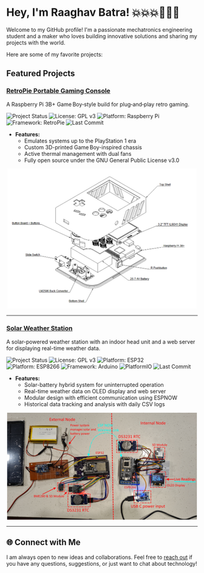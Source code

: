 # Hey, I'm Raaghav Batra! 💥💥💥🦅🦅🦅

Welcome to my GitHub profile! I'm a passionate mechatronics engineering student and a maker who loves building innovative solutions and sharing my projects with the world.

Here are some of my favorite projects:
## Featured Projects

### [RetroPie Portable Gaming Console](https://github.com/rbat05/RetroPieGameboy)
A Raspberry Pi 3B+ Game Boy‑style build for plug‑and‑play retro gaming.

![Project Status](https://img.shields.io/badge/status-complete-green)
![License: GPL v3](https://img.shields.io/badge/License-GPLv3-blue.svg)
![Platform: Raspberry Pi](https://img.shields.io/badge/platform-Raspberry%20Pi-CC0000?logo=raspberry-pi&logoColor=white)
![Framework: RetroPie](https://img.shields.io/badge/framework-RetroPie-FF69B4?logo=raspberry-pi&logoColor=white)
![Last Commit](https://img.shields.io/github/last-commit/rbat05/RetroPieGameboy)

- **Features:**
  - Emulates systems up to the PlayStation 1 era
  - Custom 3D-printed Game Boy-inspired chassis
  - Active thermal management with dual fans
  - Fully open source under the GNU General Public License v3.0

<p align="center">
  <img src="images/Exploded.png" alt="RetroPie Portable Gaming Console Hero Animation" width="500"/>
</p>

---

### [Solar Weather Station](https://github.com/rbat05/SolarWeatherStation)
A solar-powered weather station with an indoor head unit and a web server for displaying real-time weather data.

![Project Status](https://img.shields.io/badge/status-in--progress-yellow)
![License: GPL v3](https://img.shields.io/badge/License-GPLv3-blue.svg)
![Platform: ESP32](https://img.shields.io/badge/platform-ESP32-blue)
![Platform: ESP8266](https://img.shields.io/badge/platform-ESP8266-blue)
![Framework: Arduino](https://img.shields.io/badge/framework-Arduino-green)
![PlatformIO](https://img.shields.io/badge/built%20with-PlatformIO-orange)
![Last Commit](https://img.shields.io/github/last-commit/rbat05/SolarWeatherStation)

- **Features:**
  - Solar-battery hybrid system for uninterrupted operation
  - Real-time weather data on OLED display and web server
  - Modular design with efficient communication using ESPNOW
  - Historical data tracking and analysis with daily CSV logs

<p align="center">
  <img src="images/FullSystemAnnotated.jpg" alt="Solar Weather Electronics Station Setup" width="500"/>
</p>

---

## 🌐 Connect with Me

I am always open to new ideas and collaborations. Feel free to [reach out](https://www.linkedin.com/in/raaghav-batra-73405b317/) if you have any questions, suggestions, or just want to chat about technology!

